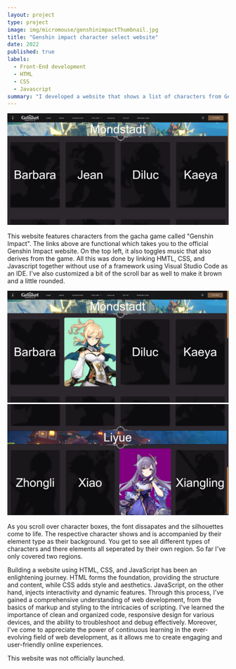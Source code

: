 ```yaml
---
layout: project
type: project
image: img/micromouse/genshinimpactThumbnail.jpg
title: "Genshin impact character select website"
date: 2022
published: true
labels:
  - Front-End development
  - HTML
  - CSS
  - Javascript
summary: "I developed a website that shows a list of characters from Genshin Impact, organized into their regions."
---
```


<div class="text-center p-4">
  <img width="800px" src="../img/micromouse/genshinwebsite1.png" class="img-thumbnail" >
</div>

  This website features characters from the gacha game called "Genshin Impact". The links above are functional which takes you to the official Genshin Impact website. On the top left, it also toggles music that also derives from the game. All this was done by linking HMTL, CSS, and Javascript together without use of a framework using Visual Studio Code as an IDE. I've also customized a bit of the scroll bar as well to make it brown and a little rounded.

<div class="text-center p-4">
  <img width="800px" src="../img/micromouse/genshinwebsite2.png" class="img-thumbnail" >
  <img width="800px" src="../img/micromouse/genshinwebsite3.png" class="img-thumbnail" >
</div>

As you scroll over character boxes, the font dissapates and the silhouettes come to life. The respective character shows and is accompanied by their element type as their background. You get to see all different types of characters and there elements all seperated by their own region. So far I've only covered two regions. 

Building a website using HTML, CSS, and JavaScript has been an enlightening journey. HTML forms the foundation, providing the structure and content, while CSS adds style and aesthetics. JavaScript, on the other hand, injects interactivity and dynamic features. Through this process, I've gained a comprehensive understanding of web development, from the basics of markup and styling to the intricacies of scripting. I've learned the importance of clean and organized code, responsive design for various devices, and the ability to troubleshoot and debug effectively. Moreover, I've come to appreciate the power of continuous learning in the ever-evolving field of web development, as it allows me to create engaging and user-friendly online experiences.

This website was not officially launched.
